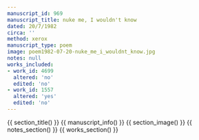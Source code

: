 ```yaml
---
manuscript_id: 969
manuscript_title: nuke me, I wouldn't know
dated: 20/7/1982
circa: ''
method: xerox
manuscript_type: poem
image: poem1982-07-20-nuke_me_i_wouldnt_know.jpg
notes: null
works_included:
- work_id: 4699
  altered: 'no'
  edited: 'no'
- work_id: 1557
  altered: 'yes'
  edited: 'no'
---
```


{{ section_title() }}
{{ manuscript_info() }}
{{ section_image() }}
{{ notes_section() }}
{{ works_section() }}
